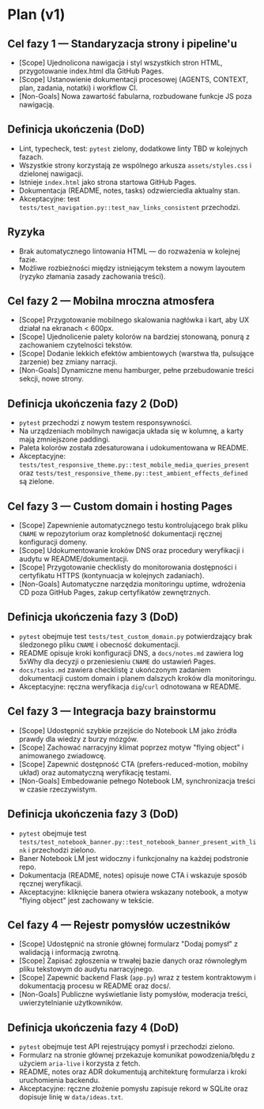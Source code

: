 # Plan (v1)

## Cel fazy 1 — Standaryzacja strony i pipeline'u
- [Scope] Ujednolicona nawigacja i styl wszystkich stron HTML, przygotowanie index.html dla GitHub Pages.
- [Scope] Ustanowienie dokumentacji procesowej (AGENTS, CONTEXT, plan, zadania, notatki) i workflow CI.
- [Non-Goals] Nowa zawartość fabularna, rozbudowane funkcje JS poza nawigacją.

## Definicja ukończenia (DoD)
- Lint, typecheck, test: `pytest` zielony, dodatkowe linty TBD w kolejnych fazach.
- Wszystkie strony korzystają ze wspólnego arkusza `assets/styles.css` i dzielonej nawigacji.
- Istnieje `index.html` jako strona startowa GitHub Pages.
- Dokumentacja (README, notes, tasks) odzwierciedla aktualny stan.
- Akceptacyjne: test `tests/test_navigation.py::test_nav_links_consistent` przechodzi.

## Ryzyka
- Brak automatycznego lintowania HTML — do rozważenia w kolejnej fazie.
- Możliwe rozbieżności między istniejącym tekstem a nowym layoutem (ryzyko złamania zasady zachowania treści).

## Cel fazy 2 — Mobilna mroczna atmosfera
- [Scope] Przygotowanie mobilnego skalowania nagłówka i kart, aby UX działał na ekranach < 600px.
- [Scope] Ujednolicenie palety kolorów na bardziej stonowaną, ponurą z zachowaniem czytelności tekstów.
- [Scope] Dodanie lekkich efektów ambientowych (warstwa tła, pulsujące żarzenie) bez zmiany narracji.
- [Non-Goals] Dynamiczne menu hamburger, pełne przebudowanie treści sekcji, nowe strony.

## Definicja ukończenia fazy 2 (DoD)
- `pytest` przechodzi z nowym testem responsywności.
- Na urządzeniach mobilnych nawigacja układa się w kolumnę, a karty mają zmniejszone paddingi.
- Paleta kolorów została zdesaturowana i udokumentowana w README.
- Akceptacyjne: `tests/test_responsive_theme.py::test_mobile_media_queries_present` oraz `tests/test_responsive_theme.py::test_ambient_effects_defined` są zielone.

## Cel fazy 3 — Custom domain i hosting Pages
- [Scope] Zapewnienie automatycznego testu kontrolującego brak pliku `CNAME` w repozytorium oraz kompletność dokumentacji ręcznej konfiguracji domeny.
- [Scope] Udokumentowanie kroków DNS oraz procedury weryfikacji i audytu w README/dokumentacji.
- [Scope] Przygotowanie checklisty do monitorowania dostępności i certyfikatu HTTPS (kontynuacja w kolejnych zadaniach).
- [Non-Goals] Automatyczne narzędzia monitoringu uptime, wdrożenia CD poza GitHub Pages, zakup certyfikatów zewnętrznych.

## Definicja ukończenia fazy 3 (DoD)
- `pytest` obejmuje test `tests/test_custom_domain.py` potwierdzający brak śledzonego pliku `CNAME` i obecność dokumentacji.
- README opisuje kroki konfiguracji DNS, a `docs/notes.md` zawiera log 5xWhy dla decyzji o przeniesieniu `CNAME` do ustawień Pages.
- `docs/tasks.md` zawiera checklistę z ukończonym zadaniem dokumentacji custom domain i planem dalszych kroków dla monitoringu.
- Akceptacyjne: ręczna weryfikacja `dig`/`curl` odnotowana w README.
## Cel fazy 3 — Integracja bazy brainstormu
- [Scope] Udostępnić szybkie przejście do Notebook LM jako źródła prawdy dla wiedzy z burzy mózgów.
- [Scope] Zachować narracyjny klimat poprzez motyw "flying object" i animowanego zwiadowcę.
- [Scope] Zapewnić dostępność CTA (prefers-reduced-motion, mobilny układ) oraz automatyczną weryfikację testami.
- [Non-Goals] Embedowanie pełnego Notebook LM, synchronizacja treści w czasie rzeczywistym.

## Definicja ukończenia fazy 3 (DoD)
- `pytest` obejmuje test `tests/test_notebook_banner.py::test_notebook_banner_present_with_link` i przechodzi zielono.
- Baner Notebook LM jest widoczny i funkcjonalny na każdej podstronie repo.
- Dokumentacja (README, notes) opisuje nowe CTA i wskazuje sposób ręcznej weryfikacji.
- Akceptacyjne: kliknięcie banera otwiera wskazany notebook, a motyw "flying object" jest zachowany w tekście.

## Cel fazy 4 — Rejestr pomysłów uczestników
- [Scope] Udostępnić na stronie głównej formularz "Dodaj pomysł" z walidacją i informacją zwrotną.
- [Scope] Zapisać zgłoszenia w trwałej bazie danych oraz równoległym pliku tekstowym do audytu narracyjnego.
- [Scope] Zapewnić backend Flask (`app.py`) wraz z testem kontraktowym i dokumentacją procesu w README oraz docs/.
- [Non-Goals] Publiczne wyświetlanie listy pomysłów, moderacja treści, uwierzytelnianie użytkowników.

## Definicja ukończenia fazy 4 (DoD)
- `pytest` obejmuje test API rejestrujący pomysł i przechodzi zielono.
- Formularz na stronie głównej przekazuje komunikat powodzenia/błędu z użyciem `aria-live` i korzysta z fetch.
- README, notes oraz ADR dokumentują architekturę formularza i kroki uruchomienia backendu.
- Akceptacyjne: ręczne złożenie pomysłu zapisuje rekord w SQLite oraz dopisuje linię w `data/ideas.txt`.
